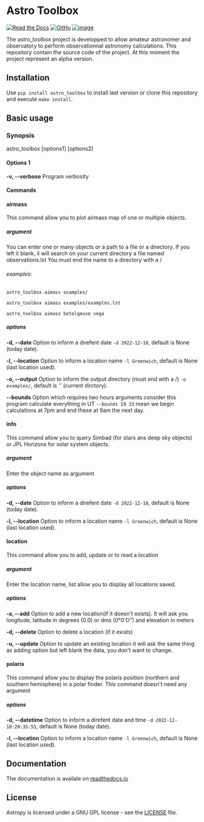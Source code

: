 # Astro Toolbox

[![Read the Docs](https://img.shields.io/readthedocs/astro_toolbox)](https://astro-toolbox.readthedocs.io/en/latest/) [![GitHu](https://img.shields.io/github/license/rloustalet/astro_toolbox?color=green)](https://en.wikipedia.org/wiki/GNU_General_Public_License) [![image](https://img.shields.io/badge/code_style-pep8-blue)](https://www.python.org/dev/peps/pep-0008/)

The astro_toolbox project is developped to allow amateur astronomer and observatory to perform observationnal astronomy calculations. This repository contain the source code of the project. At this moment the project represent an alpha version.  

## Installation

Use `pip install astro_toolbox` to install last version or clone this repository and execute `make install`.

## Basic usage

### Synopsis

astro_toolbox [options1] <command> <argument> [options2]

  

#### Options 1

**-v, --verbose** Program verbosity

#### Commands

#### airmass

This command allow you to plot airmass map of one or multiple objects.

##### *argument*

You can enter one or many objects or a path to a file or a directory. If you left it blank, il will search on your current directory a file named observations.lst
You must end the name to a directory with a /

###### *examples:*

``astro_toolbox aimass examples/``

``astro_toolbox aimass examples/examples.lst``

``astro_toolbox aimass betelgeuse vega``

##### *options*

**-d, --date** Option to inform a direfent date ``-d 2022-12-18``, default is None (today date).

**-l, --location** Option to inform a location name ``-l Greenwich``, default is None (last location used).

**-o, --output** Option to inform the output directory (must end with a /) ``-o examples/``, default is '' (current dirctory).

**--bounds** Option which requires two hours arguments consider this program calculate everything in UT ``--bounds 19 33`` mean we begin calculations at 7pm and end these at 9am the next day.

#### info

This command allow you to query Simbad (for stars ans deep sky objects) or JPL Horizons for solar system objects.

##### *argument*

Enter the object name as argument

##### *options*

**-d, --date** Option to inform a direfent date ``-d 2022-12-18``, default is None (today date).

**-l, --location** Option to inform a location name ``-l Greenwich``, default is None (last location used).

#### location

This command allow you to add, update or to read a location

##### *argument*

Enter the location name, list allow you to display all locations saved.

##### *options*

**-a, --add** Option to add a new location(if it doesn't exists). It will ask you longitude, latitude in degrees (0.0) or dms (0°0'O") and elevation in meters

**-d, --delete** Option to delete a location (if it exists)

**-u, --update** Option to update an existing location it will ask the same thing as adding option but left blank the data, you don't want to change.

#### polaris

This command allow you to display the polaris position (northern and southern hemisphere) in a polar finder. This command doesn't need any argument

##### *options*

**-d, --datetime** Option to inform a direfent date and time ``-d 2022-12-18:20:35:55``, default is None (today date).

**-l, --location** Option to inform a location name ``-l Greenwich``, default is None (last location used).

## Documentation

The documentation is availale on [readthedocs.io](https://astro-toolbox.readthedocs.io/en/latest/)

## License

Astropy is licensed under a GNU GPL license - see the [LICENSE](https://github.com/rloustalet/astro_toolbox/blob/main/LICENSE) file.